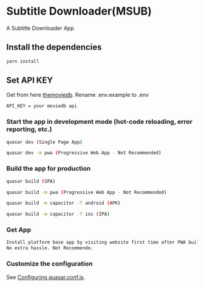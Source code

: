 # Subtitle Downloader(MSUB)

A Subtitle Downloader App 

## Install the dependencies
```bash
yarn install
```

## Set API KEY
Get from here [themoviedb](https://themoviedb.org/).
Rename .env.example to .env
```bash
API_KEY = your moviedb api
```

### Start the app in development mode (hot-code reloading, error reporting, etc.)
```bash
quasar dev (Single Page App)

quasar dev -m pwa (Progressive Web App - Not Recommended)
```

### Build the app for production
```bash
quasar build (SPA)

quasar build -m pwa (Progressive Web App - Not Recommended)

quasar build -m capacitor -T android (APK)

quasar build -m capacitor -T ios (IPA)
```

### Get App
```bash
Install platform base app by visiting website first time after PWA build. 
No extra hassle. Not Recommende.  
```


### Customize the configuration
See [Configuring quasar.conf.js](https://quasar.dev/quasar-cli/quasar-conf-js).
